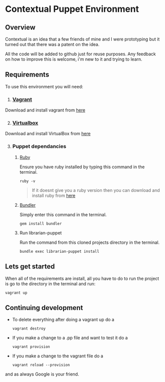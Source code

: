 # Contextual Puppet Environment

## Overview

Contextual is an idea that a few friends of mine and I were prototyping but it turned out that there was a patent on the idea.

All the code will be added to github just for reuse purposes. Any feedback on how to improve this is welcome, i'm new to it and trying to learn.

## Requirements
To use this environment you will need:

1. ### [Vagrant](https://www.vagrantup.com/)
Download and install vagrant from [here](https://www.vagrantup.com/)

2. ### [Virtualbox](https://www.virtualbox.org/wiki/Downloads)
Download and install VirtualBox from [here](https://www.virtualbox.org/wiki/Downloads)

3. ### Puppet dependancies
	1. [Ruby](https://www.ruby-lang.org/en/)

		Ensure you have ruby installed by typing this command in the terminal.
		```
		ruby -v
		```
		> If it doesnt give you a ruby version then you can download and install ruby from [here](https://www.ruby-lang.org/en/)

	2. [Bundler](http://bundler.io/)

		Simply enter this command in the terminal.

		```
		gem install bundler
		```

	3. Run librarian-puppet

		Run the command from this cloned projects directory in the terminal.

		```
		bundle exec librarian-puppet install
		```

## Lets get started

When all of the requirements are install, all you have to do to run the project is go to the directory in the terminal and run:

```
vagrant up
```

## Continuing development

- To delete everything after doing a vagrant up do a
	```
	vagrant destroy
	```

- If you make a change to a .pp file and want to test it do a
	```
	vagrant provision
	```

- If you make a change to the vagrant file do a
	```
	vagrant reload --provision
	```

and as always Google is your friend.
